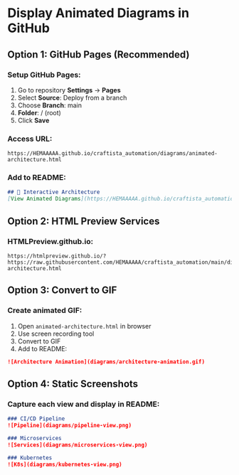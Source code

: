# Display Animated Diagrams in GitHub

## Option 1: GitHub Pages (Recommended)

### Setup GitHub Pages:
1. Go to repository **Settings** → **Pages**
2. Select **Source**: Deploy from a branch
3. Choose **Branch**: main
4. **Folder**: / (root)
5. Click **Save**

### Access URL:
```
https://HEMAAAAA.github.io/craftista_automation/diagrams/animated-architecture.html
```

### Add to README:
```markdown
## 🎨 Interactive Architecture
[View Animated Diagrams](https://HEMAAAAA.github.io/craftista_automation/diagrams/animated-architecture.html)
```

## Option 2: HTML Preview Services

### HTMLPreview.github.io:
```
https://htmlpreview.github.io/?https://raw.githubusercontent.com/HEMAAAAA/craftista_automation/main/diagrams/animated-architecture.html
```

## Option 3: Convert to GIF

### Create animated GIF:
1. Open `animated-architecture.html` in browser
2. Use screen recording tool
3. Convert to GIF
4. Add to README:

```markdown
![Architecture Animation](diagrams/architecture-animation.gif)
```

## Option 4: Static Screenshots

### Capture each view and display in README:
```markdown
### CI/CD Pipeline
![Pipeline](diagrams/pipeline-view.png)

### Microservices
![Services](diagrams/microservices-view.png)

### Kubernetes
![K8s](diagrams/kubernetes-view.png)
```